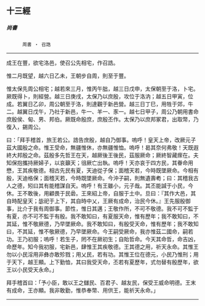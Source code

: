 

## 十三經

##### 尚書
　　　`周書 ‧ 召誥`

* * *

成王在豐，欲宅洛邑，使召公先相宅，作召誥。

惟二月既望，越六日乙未，王朝步自周，則至于豐。

惟太保先周公相宅；越若來三月，惟丙午朏，越三日戊申，太保朝至于洛，卜宅。厥既得卜，則經營。越三日庚戌，太保乃以庶殷，攻位于洛汭；越五日甲寅，位成。若翼日乙卯，周公朝至于洛，則達觀于新邑營。越三日丁巳，用牲于郊，牛二。越翼日戊午，乃社于新邑，牛一、羊一、豕一。越七日甲子，周公乃朝用書命庶殷侯、甸、男、邦伯。厥既命殷庶，庶殷丕作。太保乃以庶邦冢君，出取幣，乃復入，錫周公。

曰：「拜手稽首，旅王若公。誥告庶殷，越自乃御事。嗚呼！皇天上帝，改厥元子茲大國殷之命。惟王受命，無疆惟休，亦無疆惟恤。嗚呼！曷其奈何弗敬！天既遐終大邦殷之命。茲殷多先哲王在天，越厥後王後民，茲服厥命；厥終智藏瘝在。夫知保抱攜持厥婦子，以哀籲天；徂厥亡出執。嗚呼！天亦哀于四方民，其眷命用懋，王其疾敬德。相古先民有夏，天迪從子保；面稽天若，今時既墜厥命。今相有殷，天迪格保；面稽天若，今時既墜厥命。今沖子嗣，則無遺壽耇；曰：其稽我古人之德，矧曰其有能稽謀自天。嗚呼！有王雖小，元子哉。其丕能諴于小民，今休。王不敢後，用顧畏于民碞。王來紹上帝，自服于土中。旦曰：『其作大邑，其自時配皇天；毖祀于上下，其自時中乂，王厥有成命，治民今休。』王先服殷御事，比介于我有周御事。節性，惟日其邁；王敬作所，不可不敬德。我不可不監于有夏，亦不可不監于有殷。我不敢知曰，有夏服天命，惟有歷年；我不敢知曰，不其延，惟不敬厥德，乃早墜厥命。我不敢知曰，有殷受天命，惟有歷年；我不敢知曰，不其延，惟不敬厥德，乃早墜厥命。今王嗣受厥命，我亦惟茲二國命，嗣若功。王乃初服；嗚呼！若生子，罔不在厥初生；自貽哲命。今天其命哲，命吉凶，命歷年。知今我初服，宅新邑，肆惟王其疾敬德。王其德之用，祈天永命。其惟王勿以小民淫用非彝亦敢殄戮；用乂民，若有功。其惟王位在德元，小民乃惟刑；用于天下，越王顯。上下勤恤，其曰我受天命，丕若有夏歷年，式勿替有殷歷年，欲王以小民受天永命。」

拜手稽首曰：「予小臣，敢以王之讎民、百君子、越友民，保受王威命明德。王末有成命，王亦顯。我非敢勤，惟恭奉幣、用供王，能祈天永命。」

* * *

